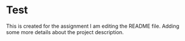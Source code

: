 # Test
This is created for the assignment
I am editing the README file. Adding some more details about the project description.
